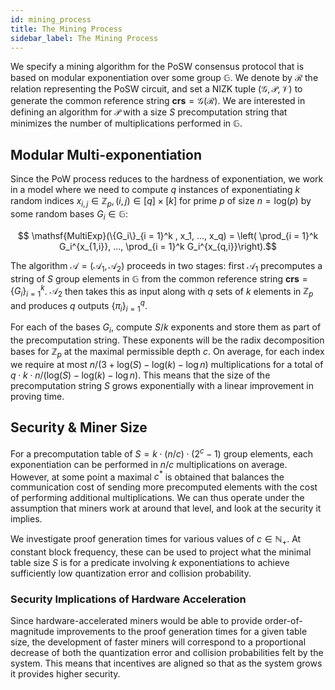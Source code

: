```yaml
---
id: mining_process
title: The Mining Process
sidebar_label: The Mining Process
---
```


We specify a mining algorithm for the PoSW consensus protocol that is based on modular exponentiation
over some group $\mathbb{G}$. We denote by $\mathcal{R}$ the relation representing the PoSW circuit,
and set a NIZK tuple $(\mathcal{G}, \mathcal{P}, \mathcal{V})$ to generate the
common reference string $\mathbf{crs} = \mathcal{G}(\mathcal{R})$. We are interested in defining an
algorithm for $\mathcal{P}$ with a size $S$ precomputation string that minimizes the number of multiplications
performed in $\mathbb{G}$.

## Modular Multi-exponentiation

Since the PoW process reduces to the hardness of exponentiation,
we work in a model where we need to compute $q$ instances of exponentiating
$k$ random indices $x_{i,j} \in \mathbb{Z}_p, (i,j) \in [q]\times [k]$ for prime $p$ of
size $n = \mathsf{log}(p)$ by some random bases $G_i \in \mathbb{G}$:

$$ \mathsf{MultiExp}(\{G_i\}_{i = 1}^k , x_1, ..., x_q) = \left( \prod_{i = 1}^k G_i^{x_{1,i}}, ..., \prod_{i = 1}^k G_i^{x_{q,i}}\right).$$

The algorithm $\mathcal{A} = (\mathcal{A}_1, \mathcal{A}_2)$ proceeds in two stages:
first $\mathcal{A}_1$ precomputes a string of $S$ group elements in $\mathbb{G}$ from the
common reference string $\mathbf{crs} = \{G_i\}_{i = 1}^k$. $\mathcal{A}_2$ then takes this as
input along with $q$ sets of $k$ elements in $\mathbb{Z}_p$ and produces $q$ outputs $\{\pi_i\}_{i = 1}^q$. 

For each of the bases $G_i$, compute $S/k$ exponents and store them as part of the precomputation string.
These exponents will be the radix decomposition bases for $\mathbb{Z}_p$ at the maximal permissible depth $c$.
On average, for each index we require at most  $n/(3+\mathsf{log}(S) - \mathsf{log}(k)- \log{n})$ multiplications
for a total of $q \cdot k \cdot n/(\mathsf{log}(S) - \mathsf{log}(k) - \log{n})$.
This means that the size of the precomputation string $S$ grows exponentially with a linear improvement in proving time.

## Security \& Miner Size

For a precomputation table of $S = k \cdot (n/c) \cdot (2^c - 1)$ group elements,
each exponentiation can be performed in $n/c$ multiplications on average.
However, at some point a maximal $c^*$  is obtained that balances the communication cost of sending
more precomputed elements with the cost of performing additional multiplications.
We can thus operate under the assumption that miners work at around that level, and look at the security it implies.

We investigate proof generation times for various values of $c \in \mathbb{N}_+$.
At constant block frequency, these can be used to project what the minimal table size $S$ is for
a predicate involving $k$ exponentiations to achieve sufficiently low quantization error and collision probability.

<!--
We provide results below for $1$ minute blocks, $64$ byte group elements and a circuit with $k \approx 2^{13}$ exponentiations per proof.
Miner size corresponds to the size of its precomputed exponentiation table.

|  Size (GB) | Proof Generation Time (s) | Quantization Error (\%) | Collision Probability |                    
| -----------|------------------------------|-------------| -----------|
| 0.6              |   4.65                       | 3.82            | 0.0387
| 2              |                              |             |
| 4              |                              |             |
| 8              |                              |             |

-->

### Security Implications of Hardware Acceleration

Since hardware-accelerated miners would be able to provide order-of-magnitude improvements to the proof generation times for a given table size,
the development of faster miners will correspond to a proportional decrease of both the quantization error and collision probabilities felt by the system.
This means that incentives are aligned so that as the system grows it provides higher security.
